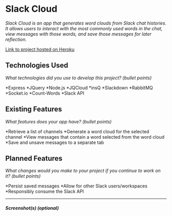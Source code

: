 # Slack Cloud

*Slack Cloud is an app that generates word clouds from Slack chat histories. It allows users to interact with the most commonly used words in the chat, view messages with those words, and save those messages for later reflection.*

[Link to project hosted on Heroku](https://polar-ridge-29301.herokuapp.com/)

## Technologies Used

*What technologies did you use to develop this project? (bullet points)*

*Express
*JQuery
*Node.js
*JQCloud
*insQ
*Slackdown
*RabbitMQ
*Socket.io
*Count-Words
*Slack API


## Existing Features

*What features does your app have? (bullet points)*

*Retrieve a list of channels
*Generate a word cloud for the selected channel
*View messages that contain a word selected from the word cloud
*Save and unsave messages to a separate tab


## Planned Features

*What changes would you make to your project if you continue to work on it? (bullet points)*

*Persist saved messages
*Allow for other Slack users/workspaces
*Responsibly consume the Slack API

---

##### Screenshot(s) (optional)